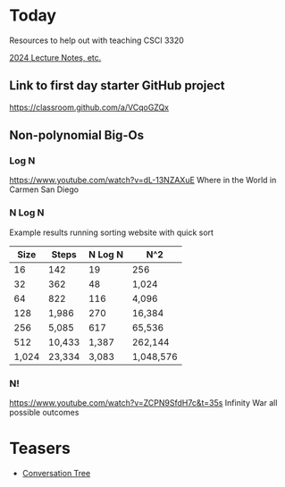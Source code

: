 # Today

Resources to help out with teaching CSCI 3320

[2024 Lecture Notes, etc.](https://unomail-my.sharepoint.com/:f:/g/personal/bricks_unomaha_edu/EsAYtw248SdLidw2Fqt-FSwBhazRIeOJRZfXmnGkqx19mA?e=l9P552)

## Link to first day starter GitHub project

https://classroom.github.com/a/VCqoGZQx

## Non-polynomial Big-Os

### Log N
https://www.youtube.com/watch?v=dL-13NZAXuE Where in the World in Carmen San Diego

### N Log N

Example results running sorting website with quick sort

  |Size   |Steps   |N Log N|N^2        |
  |-------|--------|-------|-----------|
  | 16    | 142    | 19    | 256       |
  | 32    | 362    | 48    | 1,024     |
  | 64    | 822    | 116   | 4,096     |
  | 128   | 1,986  | 270   | 16,384    |
  | 256   | 5,085  | 617   | 65,536    |
  | 512   | 10,433 | 1,387 | 262,144   |
  | 1,024 | 23,334 | 3,083 | 1,048,576 |


### N!
https://www.youtube.com/watch?v=ZCPN9SfdH7c&t=35s Infinity War all possible outcomes

# Teasers
- [Conversation Tree](https://www.youtube.com/watch?v=l8F-qqxGPNQ)
